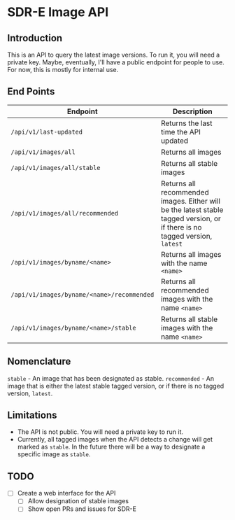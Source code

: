 # SDR-E Image API

## Introduction

This is an API to query the latest image versions. To run it, you will need a private key. Maybe, eventually, I'll have a public endpoint for people to use. For now, this is mostly for internal use.

## End Points

| Endpoint                                   | Description                                                                                                                 |
| ------------------------------------------ | --------------------------------------------------------------------------------------------------------------------------- |
| `/api/v1/last-updated`                     | Returns the last time the API updated                                                                                       |
| `/api/v1/images/all`                       | Returns all images                                                                                                          |
| `/api/v1/images/all/stable`                | Returns all stable images                                                                                                   |
| `/api/v1/images/all/recommended`           | Returns all recommended images. Either will be the latest stable tagged version, or if there is no tagged version, `latest` |
| `/api/v1/images/byname/<name>`             | Returns all images with the name `<name>`                                                                                   |
| `/api/v1/images/byname/<name>/recommended` | Returns all recommended images with the name `<name>`                                                                       |
| `/api/v1/images/byname/<name>/stable`      | Returns all stable images with the name `<name>`                                                                            |

## Nomenclature

`stable` - An image that has been designated as stable.
`recommended` - An image that is either the latest stable tagged version, or if there is no tagged version, `latest`.

## Limitations

- The API is not public. You will need a private key to run it.
- Currently, all tagged images when the API detects a change will get marked as `stable`. In the future there will be a way to designate a specific image as `stable`.

## TODO

- [ ] Create a web interface for the API
  - [ ] Allow designation of stable images
  - [ ] Show open PRs and issues for SDR-E
